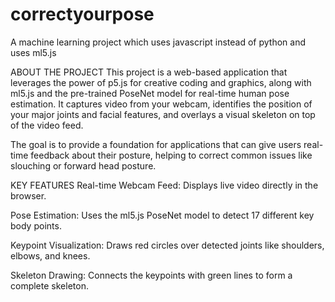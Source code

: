 # correctyourpose
A machine learning project which uses javascript instead of python and uses ml5.js

ABOUT THE PROJECT
This project is a web-based application that leverages the power of p5.js for creative coding and graphics, along with ml5.js and the pre-trained PoseNet model for real-time human pose estimation. It captures video from your webcam, identifies the position of your major joints and facial features, and overlays a visual skeleton on top of the video feed.

The goal is to provide a foundation for applications that can give users real-time feedback about their posture, helping to correct common issues like slouching or forward head posture.

KEY FEATURES
Real-time Webcam Feed: Displays live video directly in the browser.

Pose Estimation: Uses the ml5.js PoseNet model to detect 17 different key body points.

Keypoint Visualization: Draws red circles over detected joints like shoulders, elbows, and knees.

Skeleton Drawing: Connects the keypoints with green lines to form a complete skeleton.


